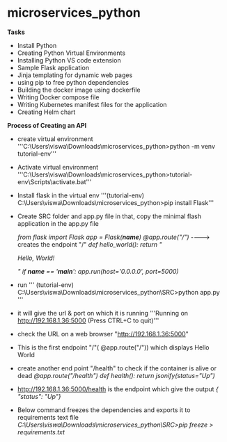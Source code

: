 # microservices_python
**Tasks**
- Install Python
- Creating Python Virtual Environments
- Installing Python VS code extension
- Sample Flask application
- Jinja templating for dynamic web pages
- using pip to free python dependencies
- Building the docker image using dockerfile
- Writing Docker compose file
- Writing Kubernetes manifest files for the application
- Creating Helm chart

**Process of Creating an API**
- create virtual environment '''C:\Users\viswa\Downloads\microservices_python>python -m venv tutorial-env'''
- Activate virtual environment  '''C:\Users\viswa\Downloads\microservices_python>tutorial-env\Scripts\activate.bat'''     
- Install flask in the virtual env '''(tutorial-env) C:\Users\viswa\Downloads\microservices_python>pip install Flask'''
- Create SRC folder and app.py file in that, copy the minimal flash application in the app.py file
    
    *from flask import Flask*
    *app = Flask(__name__)*
    *@app.route("/")* ----> creates the endpoint "/"
    *def hello_world():*
        *return "<p>Hello, World!</p>"*
    *if __name__ == '__main__':*
        *app.run(host='0.0.0.0', port=5000)*

- run ''' (tutorial-env) C:\Users\viswa\Downloads\microservices_python\SRC>python app.py '''
- it will give the url & port on which it is running 
 '''Running on http://192.168.1.36:5000 (Press CTRL+C to quit)'''
- check the URL on a web browser "http://192.168.1.36:5000"
- This is the first endpoint "/"( @app.route("/")) which displays Hello World

- create another end point "/health" to check if the container is alive or dead
    *@app.route("/health")*
        *def health():*
            *return jsonify(status="Up")*

- http://192.168.1.36:5000/health is the endpoint which give the output *{ "status": "Up"}*

- Below command freezes the dependencies and exports it to requirements text file 
*C:\Users\viswa\Downloads\microservices_python\SRC>pip freeze > requirements.txt*